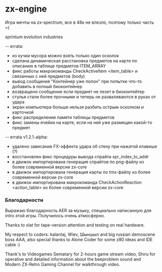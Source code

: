 # zx-engine

Игра мечты на zx-spectrum, все в 48к не влезло, поэтому только часть =)

sprintum evolution industries

-- errata:

- из кучки мусора можно взять только один осколок
- сделана динамическая расстановка предметов на карте по описанию в таблице предметов ITEM_ARRAY
- фикс работы макрокоманды CheckActiveItem <item_table> и связанных с ней предметов (body)
- вывод сообщения "Контейнер уже полон" при попытке что-то добавить в полный биоконтейнер
- возвращено сообщение если предмет не лезет в биоконтейтер
- стулья стали более прочными и теперь не разваливаются в руках от удара
- экран компьютера больше нельзя разбить острым осколком и карточкой
- фикс распределения памяти таблицы предметов
- фикс замены ячейки на карте, если на ней уже размещен какой-то предмет

-- errata v1.2.1-alpha:

- удалено зависание FX-эффекта удара об стену при нажатой клавише (?)
- восстановлен фикс процедуры вывода спрайта spr_index_to_addr
- в движок импортирована генерация спрайтов по png-файлу из более современной версии zx-core
- в движок импортирована генерация карты по tmx-файлу из более современной версии zx-core
- в движок импортирована макрокоманда CheckActionReaction <action_table> из более современной версии zx-core



### Благодарности ###

Выражаю благодарность AER за музыку, специально написанную для intro этой игры. Получилось очень атмосферно.

Thanks to xlat for tape-version attention and testing on real hardware.

My respect to coders: kalantaj, Wiev, Шыншыл and big russian demoscene boss AAA,
also special thanks to Alone Coder for some z80 ideas and IDE cable :)  

Thank's to Videogames Sematary for 2-hours game stream video, Shiru for operative and detailed information about 
the beeproblem sound and Modern ZX-Retro Gaming Channel for walkthrough video.
